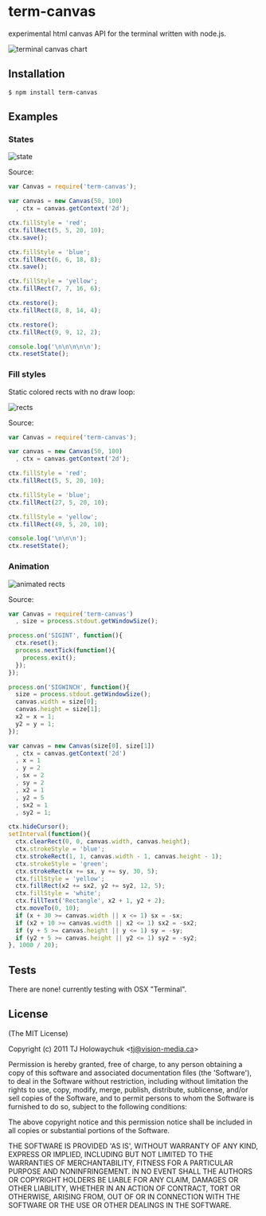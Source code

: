 
# term-canvas

  experimental html canvas API for the terminal written with node.js.

 ![terminal canvas chart](http://f.cl.ly/items/0s112y02180S0l0N0u12/Grab.png)

## Installation

```
$ npm install term-canvas
```

## Examples

### States

  ![state](http://f.cl.ly/items/0H1E3u371y1o3q2l2G2p/Grab.png)

 Source:

```js
var Canvas = require('term-canvas');

var canvas = new Canvas(50, 100)
  , ctx = canvas.getContext('2d');

ctx.fillStyle = 'red';
ctx.fillRect(5, 5, 20, 10);
ctx.save();

ctx.fillStyle = 'blue';
ctx.fillRect(6, 6, 18, 8);
ctx.save();

ctx.fillStyle = 'yellow';
ctx.fillRect(7, 7, 16, 6);

ctx.restore();
ctx.fillRect(8, 8, 14, 4);

ctx.restore();
ctx.fillRect(9, 9, 12, 2);

console.log('\n\n\n\n\n');
ctx.resetState();
```

### Fill styles

 Static colored rects with no draw loop:
 
 ![rects](http://f.cl.ly/items/3v3F3j2C0Q3H3t1C0r29/Grab.png)

Source:

```js
var Canvas = require('term-canvas');

var canvas = new Canvas(50, 100)
  , ctx = canvas.getContext('2d');

ctx.fillStyle = 'red';
ctx.fillRect(5, 5, 20, 10);

ctx.fillStyle = 'blue';
ctx.fillRect(27, 5, 20, 10);

ctx.fillStyle = 'yellow';
ctx.fillRect(49, 5, 20, 10);

console.log('\n\n\n');
ctx.resetState();

```

### Animation

  ![animated rects](http://f.cl.ly/items/0s121k3C2R1R0q2w2I1y/Grab.png)

 Source:

```js
var Canvas = require('term-canvas')
  , size = process.stdout.getWindowSize();

process.on('SIGINT', function(){
  ctx.reset();
  process.nextTick(function(){
    process.exit();
  });
});

process.on('SIGWINCH', function(){
  size = process.stdout.getWindowSize();
  canvas.width = size[0];
  canvas.height = size[1];
  x2 = x = 1;
  y2 = y = 1;
});

var canvas = new Canvas(size[0], size[1])
  , ctx = canvas.getContext('2d')
  , x = 1
  , y = 2
  , sx = 2
  , sy = 2
  , x2 = 1
  , y2 = 5
  , sx2 = 1
  , sy2 = 1;

ctx.hideCursor();
setInterval(function(){
  ctx.clearRect(0, 0, canvas.width, canvas.height);
  ctx.strokeStyle = 'blue';
  ctx.strokeRect(1, 1, canvas.width - 1, canvas.height - 1);
  ctx.strokeStyle = 'green';
  ctx.strokeRect(x += sx, y += sy, 30, 5);
  ctx.fillStyle = 'yellow';
  ctx.fillRect(x2 += sx2, y2 += sy2, 12, 5);
  ctx.fillStyle = 'white';
  ctx.fillText('Rectangle', x2 + 1, y2 + 2);
  ctx.moveTo(0, 10);
  if (x + 30 >= canvas.width || x <= 1) sx = -sx;
  if (x2 + 10 >= canvas.width || x2 <= 1) sx2 = -sx2;
  if (y + 5 >= canvas.height || y <= 1) sy = -sy;
  if (y2 + 5 >= canvas.height || y2 <= 1) sy2 = -sy2;
}, 1000 / 20);
```

## Tests

  There are none! currently testing with OSX "Terminal".

## License 

(The MIT License)

Copyright (c) 2011 TJ Holowaychuk &lt;tj@vision-media.ca&gt;

Permission is hereby granted, free of charge, to any person obtaining
a copy of this software and associated documentation files (the
'Software'), to deal in the Software without restriction, including
without limitation the rights to use, copy, modify, merge, publish,
distribute, sublicense, and/or sell copies of the Software, and to
permit persons to whom the Software is furnished to do so, subject to
the following conditions:

The above copyright notice and this permission notice shall be
included in all copies or substantial portions of the Software.

THE SOFTWARE IS PROVIDED 'AS IS', WITHOUT WARRANTY OF ANY KIND,
EXPRESS OR IMPLIED, INCLUDING BUT NOT LIMITED TO THE WARRANTIES OF
MERCHANTABILITY, FITNESS FOR A PARTICULAR PURPOSE AND NONINFRINGEMENT.
IN NO EVENT SHALL THE AUTHORS OR COPYRIGHT HOLDERS BE LIABLE FOR ANY
CLAIM, DAMAGES OR OTHER LIABILITY, WHETHER IN AN ACTION OF CONTRACT,
TORT OR OTHERWISE, ARISING FROM, OUT OF OR IN CONNECTION WITH THE
SOFTWARE OR THE USE OR OTHER DEALINGS IN THE SOFTWARE.